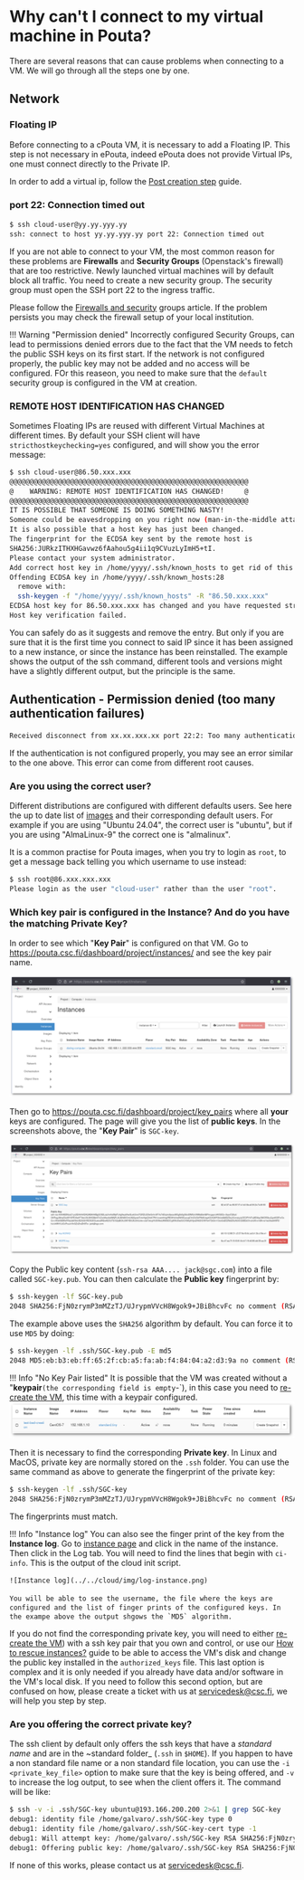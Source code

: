 # Why can't I connect to my virtual machine in Pouta?

There are several reasons that can cause problems when connecting to a VM. We will go through all the steps one by one.

## Network

### Floating IP

Before connecting to a cPouta VM, it is necessary to add a Floating IP. This step is not necessary in ePouta, indeed ePouta does not provide Virtual IPs, one must connect directly to the Private IP.

In order to add a virtual ip, follow the [Post creation step](../../cloud/pouta/launch-vm-from-web-gui.md#post-creation-step) guide.

### port 22: Connection timed out

```sh
$ ssh cloud-user@yy.yy.yyy.yy
ssh: connect to host yy.yy.yyy.yy port 22: Connection timed out
```

If you are not able to connect to your VM, the most common reason for these problems are **Firewalls** and **Security Groups** (Openstack's firewall) that are too restrictive. Newly launched virtual machines will by default block all traffic. You need to create a new security group. The security group must open the SSH port 22 to the ingress traffic.

Please follow the [Firewalls and security](../../cloud/pouta/launch-vm-from-web-gui.md#firewalls-and-security-groups) groups article. If the problem persists you may check the firewall setup of your local institution.

!!! Warning "Permission denied"
    Incorrectly configured Security Groups, can lead to permissions denied errors due to the fact that the VM needs to fetch the public SSH keys on its first start. If the network is not configured properly, the public key may not be added and no access will be configured.
    FOr this reaseon, you need to make sure that the `default` security group is configured in the VM at creation.


### REMOTE HOST IDENTIFICATION HAS CHANGED

Sometimes Floating IPs are reused with different Virtual Machines at different times. By default your SSH client will have `stricthostkeychecking=yes` configured, and will show you the error message:

```sh
$ ssh cloud-user@86.50.xxx.xxx
@@@@@@@@@@@@@@@@@@@@@@@@@@@@@@@@@@@@@@@@@@@@@@@@@@@@@@@@@@@
@    WARNING: REMOTE HOST IDENTIFICATION HAS CHANGED!     @
@@@@@@@@@@@@@@@@@@@@@@@@@@@@@@@@@@@@@@@@@@@@@@@@@@@@@@@@@@@
IT IS POSSIBLE THAT SOMEONE IS DOING SOMETHING NASTY!
Someone could be eavesdropping on you right now (man-in-the-middle attack)!
It is also possible that a host key has just been changed.
The fingerprint for the ECDSA key sent by the remote host is
SHA256:JURkzITHXHGavwz6fAahou5g4ii1q9CVuzLyImH5+tI.
Please contact your system administrator.
Add correct host key in /home/yyyy/.ssh/known_hosts to get rid of this message.
Offending ECDSA key in /home/yyyy/.ssh/known_hosts:28
  remove with:
  ssh-keygen -f "/home/yyyy/.ssh/known_hosts" -R "86.50.xxx.xxx"
ECDSA host key for 86.50.xxx.xxx has changed and you have requested strict checking.
Host key verification failed.
```

You can safely do as it suggests and remove the entry. But only if you are sure that it is the first time you connect to said IP since it has been assigned to a new instance, or since the instance has been reinstalled. The example shows the output of the ssh command, different tools and versions might have a slightly different output, but the principle is the same.

## Authentication - Permission denied (too many authentication failures)

```sh
Received disconnect from xx.xx.xxx.xx port 22:2: Too many authentication failures
```

If the authentication is not configured properly, you may see an error similar to the one above. This error can come from different root causes.

### Are you using the correct user?

Different distributions are configured with different defaults users. See here the up to date list of [images](/cloud/pouta/images/#images) and their corresponding default users. For example if you are using "Ubuntu 24.04", the correct user is "ubuntu", but if you are using "AlmaLinux-9" the correct one is "almalinux".

It is a common practise for Pouta images, when you try to login as `root`, to get a message back telling you which username to use instead:

```sh
$ ssh root@86.xxx.xxx.xxx
Please login as the user "cloud-user" rather than the user "root".
```

### Which key pair is configured in the Instance? And do you have the matching Private Key?

In order to see which "**Key Pair**" is configured on that VM. Go to <https://pouta.csc.fi/dashboard/project/instances/> and see the key pair name.

![VM Status check](../../cloud/img/instances-keypair.png)

Then go to <https://pouta.csc.fi/dashboard/project/key_pairs> where all **your** keys are configured. The page will give you the list of **public keys**. In the screenshots above, the "**Key Pair**" is `SGC-key`.

![Key pairs listing](../../cloud/img/key-pairs-listing.png)

Copy the Public key content (`ssh-rsa AAA.... jack@sgc.com`) into a file called `SGC-key.pub`. You can then calculate the **Public key** fingerprint by:

```sh
$ ssh-keygen -lf SGC-key.pub
2048 SHA256:FjN0zrymP3mMZzTJ/UJrypmVVcH8Wgok9+JBiBhcvFc no comment (RSA)
```

The example above uses the `SHA256` algorithm by default. You can force it to use `MD5` by doing:

```sh
$ ssh-keygen -lf .ssh/SGC-key.pub -E md5
2048 MD5:eb:b3:eb:ff:65:2f:cb:a5:fa:ab:f4:84:04:a2:d3:9a no comment (RSA)
```

!!! Info "No Key Pair listed"
    It is possible that the VM was created without a "**keypair**` (the corresponding field is empty `-`), in this case you need to [re-create the VM](../../cloud/pouta/launch-vm-from-web-gui.md), this time with a keypair configured.
    ![No Key Pair](../../cloud/img/instance-no-keypair.png)

Then it is necessary to find the corresponding **Private key**. In Linux and MacOS, private key are normally stored on the `.ssh` folder. You can use the same command as above to generate the fingerprint of the private key:

```sh
$ ssh-keygen -lf .ssh/SGC-key
2048 SHA256:FjN0zrymP3mMZzTJ/UJrypmVVcH8Wgok9+JBiBhcvFc no comment (RSA)
```

The fingerprints must match.

!!! Info "Instance log"
    You can also see the finger print of the key from the **Instance log**. Go to [instance page](https://pouta.csc.fi/dashboard/project/instances/) and click in the name of the instance. Then click in the Log tab. You will need to find the lines that begin with `ci-info`. This is the output of the cloud init script.

    ![Instance log](../../cloud/img/log-instance.png)

    You will be able to see the username, the file where the keys are configured and the list of finger prints of the configured keys. In the exampe above the output shgows the `MD5` algorithm.

If you do not find the corresponding private key, you will need to either [re-create the VM](../../cloud/pouta/launch-vm-from-web-gui.md)) with a ssh key pair that you own and control, or use our [How to rescue instances?](./pouta-openstack-rescue-mode.md) guide to be able to access the VM's disk and change the public key installed in the `authorized_keys` file. This last option is complex and it is only needed if you already have data and/or software in the VM's local disk. If you need to follow this second option, but are confused on how, please create a ticket with us at <servicedesk@csc.fi>, we will help you step by step.

### Are you offering the correct private key?

The ssh client by default only offers the ssh keys that have a _standard name_ and are in the ~standard folder_ (`.ssh` in `$HOME`). If you happen to have a non standard file name or a non standard file location, you can use the `-i <private_key_file>` option to make sure that the key is being offered, and `-v` to increase the log output, to see when the client offers it. The command will be like:

```sh
$ ssh -v -i .ssh/SGC-key ubuntu@193.166.200.200 2>&1 | grep SGC-key
debug1: identity file /home/galvaro/.ssh/SGC-key type 0
debug1: identity file /home/galvaro/.ssh/SGC-key-cert type -1
debug1: Will attempt key: /home/galvaro/.ssh/SGC-key RSA SHA256:FjN0zrymP3mMZzTJ/UJrypmVVcH8Wgok9+JBiBhcvFc explicit agent
debug1: Offering public key: /home/galvaro/.ssh/SGC-key RSA SHA256:FjN0zrymP3mMZzTJ/UJrypmVVcH8Wgok9+JBiBhcvFc explicit agent
```

If none of this works, please contact us at <servicedesk@csc.fi>.
